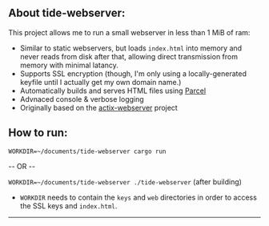 ## About tide-webserver:
This project allows me to run a small webserver in less than 1 MiB of ram:
- Similar to static webservers, but loads `index.html` into memory and never reads from disk after that, allowing direct transmission from memory with minimal latancy.
- Supports SSL encryption (though, I'm only using a locally-generated keyfile until I actually get my own domain name.)
- Automatically builds and serves HTML files using [Parcel](https://parceljs.org/)
- Advnaced console & verbose logging
- Originally based on the [actix-webserver](https://github.com/carterisonline/actix-webserver) project

## How to run:

`WORKDIR=~/documents/tide-webserver cargo run`

-- OR --

`WORKDIR=~/documents/tide-webserver ./tide-webserver` (after building)

- `WORKDIR` needs to contain the `keys` and `web` directories in order to access the SSL keys and `index.html`.
---
